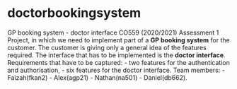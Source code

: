 # doctorbookingsystem
GP booking system - doctor interface CO559 (2020/2021) Assessment 1 Project, in which we need to implement part of a **GP booking system** for the customer. The customer is giving only a general idea of the features required. The interface that has to be implemented is the **doctor interface**. Requirements that have to be captured: - two features for the authentication and authorisation, - six features for the doctor interface. Team members: - Faizah(fkan2) - Alex(agp21) - Nathan(na501) - Daniel(db662).
